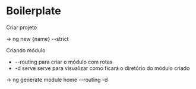 # Boilerplate

Criar projeto

-> ng new {name} --strict

Criando módulo

* --routing para criar o módulo com rotas
* -d serve serve para visualizar como ficará o diretório do módulo criado

-> ng generate module home --routing -d